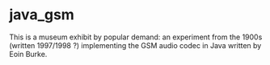 # java_gsm

This is a museum exhibit by popular demand: an experiment from the 1900s (written 1997/1998 ?) implementing 
the GSM audio codec in Java written by Eoin Burke.

